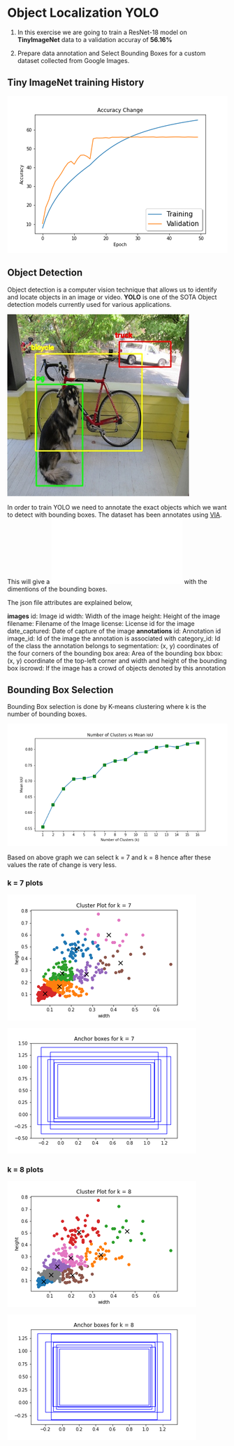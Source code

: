 # Object Localization YOLO

1. In this exercise we are going to train a ResNet-18 model on **TinyImageNet** data to a validation accuray of **56.16%**

2. Prepare data annotation and Select Bounding Boxes for a custom dataset collected from Google Images.

## Tiny ImageNet training History

![tiny](images/accuracy_change.png)


## Object Detection

Object detection is a computer vision technique that allows us to identify and locate objects in an image or video. **YOLO** is one of the SOTA Object detection models currently used for various applications.

![od](images/od.png)


In order to train YOLO we need to annotate the exact objects which we want to detect with bounding boxes. The dataset has been annotates using <a href="https://www.robots.ox.ac.uk/~vgg/software/via/via_demo.html">VIA</a>. This will give a ![json file](PPE.json) with the dimentions of the bounding boxes.

The json file attributes are explained below,

**images**
    id: Image id
    width: Width of the image
    height: Height of the image
    filename: Filename of the Image
    license: License id for the image
    date_captured: Date of capture of the image
**annotations**
    id: Annotation id
    image_id: Id of the image the annotation is associated with
    category_id: Id of the class the annotation belongs to
    segmentation: (x, y) coordinates of the four corners of the bounding box
    area: Area of the bounding box
    bbox: (x, y) coordinate of the top-left corner and width and height of the bounding box
    iscrowd: If the image has a crowd of objects denoted by this annotation

## Bounding Box Selection

Bounding Box selection is done by K-means clustering where k is the number of bounding boxes.

![kmeans](images/kmeans_iou.png)

Based on above graph we can select k = 7 and k = 8 hence after these values the rate of change is very less.

### k = 7 plots

![k7cluster](images/cluster_plot_k7.png)

![k7anchor](images/anchor_bbox_k7.png)

### k = 8 plots

![k8cluster](images/cluster_plot_k8.png)

![k8anchor](images/anchor_bbox_k8.png)
